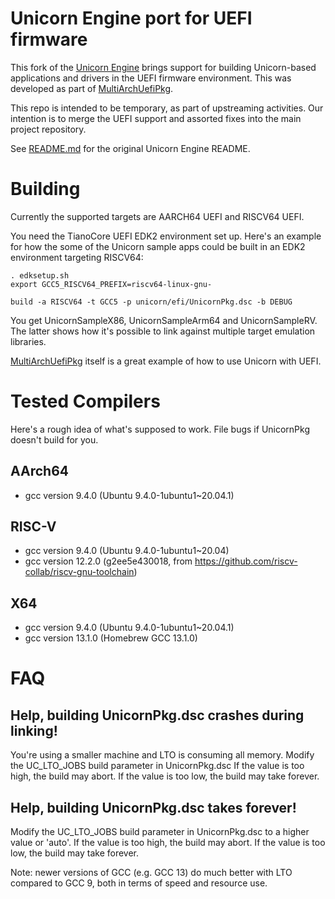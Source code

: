 Unicorn Engine port for UEFI firmware
=====================================

This fork of the [Unicorn Engine](https://github.com/unicorn-engine/unicorn) brings support
for building Unicorn-based applications and drivers in the UEFI firmware environment.
This was developed as part of [MultiArchUefiPkg](https://github.com/intel/MultiArchUefiPkg).

This repo is intended to be temporary, as part of upstreaming activities. Our intention
is to merge the UEFI support and assorted fixes into the main project repository.

See [README.md](README.md) for the original Unicorn Engine README.

# Building

Currently the supported targets are AARCH64 UEFI and RISCV64 UEFI.

You need the TianoCore UEFI EDK2 environment set up. Here's an example for
how the some of the Unicorn sample apps could be built in an EDK2 environment
targeting RISCV64:
```
. edksetup.sh
export GCC5_RISCV64_PREFIX=riscv64-linux-gnu-

build -a RISCV64 -t GCC5 -p unicorn/efi/UnicornPkg.dsc -b DEBUG
```

You get UnicornSampleX86, UnicornSampleArm64 and UnicornSampleRV.
The latter shows how it's possible to link against multiple target
emulation libraries.

[MultiArchUefiPkg](https://github.com/intel/MultiArchUefiPkg) itself is a great example of how to use Unicorn with UEFI.

# Tested Compilers

Here's a rough idea of what's supposed to work. File bugs if UnicornPkg doesn't build for you.

## AArch64

- gcc version 9.4.0 (Ubuntu 9.4.0-1ubuntu1~20.04.1)

## RISC-V

- gcc version 9.4.0 (Ubuntu 9.4.0-1ubuntu1~20.04)
- gcc version 12.2.0 (g2ee5e430018, from https://github.com/riscv-collab/riscv-gnu-toolchain)

## X64

- gcc version 9.4.0 (Ubuntu 9.4.0-1ubuntu1~20.04.1)
- gcc version 13.1.0 (Homebrew GCC 13.1.0)

# FAQ

## Help, building UnicornPkg.dsc crashes during linking!

You're using a smaller machine and LTO is consuming all memory. Modify the UC_LTO_JOBS
build parameter in UnicornPkg.dsc  If the value is too high, the build may abort. If
the value is too low, the build may take forever.

## Help, building UnicornPkg.dsc takes forever!

Modify the UC_LTO_JOBS build parameter in UnicornPkg.dsc to a higher value or 'auto'.
If the value is too high, the build may abort. If the value is too low, the build
may take forever.

Note: newer versions of GCC (e.g. GCC 13) do much better with LTO compared to GCC 9,
both in terms of speed and resource use.
